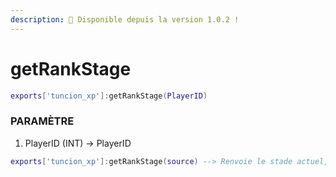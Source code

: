 ```yaml
---
description: 🔧 Disponible depuis la version 1.0.2 !
---
```


# getRankStage

```lua title="Syntaxe d'exportation"
exports['tuncion_xp']:getRankStage(PlayerID)
```

### PARAMÈTRE

1. PlayerID <span className="color-blue">(INT)</span> <span className="color-orange">-> PlayerID</span>

```lua
exports['tuncion_xp']:getRankStage(source) --> Renvoie le stade actuel, par exemple Nouveau
```
